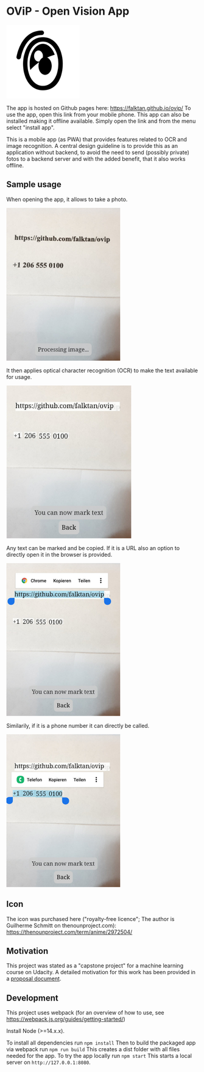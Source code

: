 # OViP - Open Vision App
![OViP Icon](docs/images/icon_192.png)

The app is hosted on Github pages here: https://falktan.github.io/ovip/
To use the app, open this link from your mobile phone.
This app can also be installed making it offline available. Simply open the link and from the menu select "install app".

This is a mobile app (as PWA) that provides features related to OCR and image recognition. A central design guideline is to provide this as an application without backend, to avoid the need to send (possibly private) fotos to a backend server and with the added benefit, that it also works offline.

## Sample usage

When opening the app, it allows to take a photo.

<img src="sample_usage/processing.jpg" height="400">

It then applies optical character recognition (OCR) to make the text available for usage.

<img src="sample_usage/finished.jpg" height="400">

Any text can be marked and be copied. If it is a URL also an option to directly open it in the browser is provided.

<img src="sample_usage/marked_url.jpg" height="400">

Similarily, if it is a phone number it can directly be called.

<img src="sample_usage/marked_number.jpg" height="400">

## Icon
The icon was purchased here ("royalty-free licence"; The author is Guilherme Schmitt on thenounproject.com):
https://thenounproject.com/term/anime/2972504/

## Motivation
This project was stated as a "capstone project" for a machine learning course on Udacity. A detailed motivation for this work has been provided in a [proposal document](proposal.md).

## Development

This project uses webpack (for an overview of how to use, see https://webpack.js.org/guides/getting-started/)

Install Node (>=14.x.x).

To install all dependencies run
```npm install```
Then to build the packaged app via webpack run
```npm run build```
This creates a dist folder with all files needed for the app.
To try the app locally run
```npm start```
This starts a local server on ```http://127.0.0.1:8080```.
